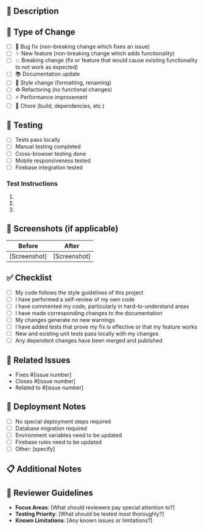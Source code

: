 ## 📝 Description
<!-- Provide a brief description of the changes in this PR -->

## 🔄 Type of Change
<!-- Mark the relevant option with an "x" -->
- [ ] 🐛 Bug fix (non-breaking change which fixes an issue)
- [ ] ✨ New feature (non-breaking change which adds functionality)
- [ ] 💥 Breaking change (fix or feature that would cause existing functionality to not work as expected)
- [ ] 📚 Documentation update
- [ ] 🎨 Style change (formatting, renaming)
- [ ] ♻️ Refactoring (no functional changes)
- [ ] ⚡ Performance improvement
- [ ] 🔧 Chore (build, dependencies, etc.)

## 🧪 Testing
<!-- Describe the tests you ran and how to reproduce them -->
- [ ] Tests pass locally
- [ ] Manual testing completed
- [ ] Cross-browser testing done
- [ ] Mobile responsiveness tested
- [ ] Firebase integration tested

### Test Instructions
<!-- Provide step-by-step instructions for testing this PR -->
1. 
2. 
3. 

## 📸 Screenshots (if applicable)
<!-- Add screenshots of any UI changes -->
| Before | After |
|--------|-------|
| [Screenshot] | [Screenshot] |

## ✅ Checklist
<!-- Mark completed items with an "x" -->
- [ ] My code follows the style guidelines of this project
- [ ] I have performed a self-review of my own code
- [ ] I have commented my code, particularly in hard-to-understand areas
- [ ] I have made corresponding changes to the documentation
- [ ] My changes generate no new warnings
- [ ] I have added tests that prove my fix is effective or that my feature works
- [ ] New and existing unit tests pass locally with my changes
- [ ] Any dependent changes have been merged and published

## 🔗 Related Issues
<!-- Link related issues using keywords like "fixes", "closes", "resolves" -->
- Fixes #[issue number]
- Closes #[issue number]
- Related to #[issue number]

## 🚀 Deployment Notes
<!-- Any special deployment considerations -->
- [ ] No special deployment steps required
- [ ] Database migration required
- [ ] Environment variables need to be updated
- [ ] Firebase rules need to be updated
- [ ] Other: [specify]

## 📋 Additional Notes
<!-- Any additional information that reviewers should know -->

## 🤝 Reviewer Guidelines
<!-- For complex PRs, provide guidance for reviewers -->
- **Focus Areas**: [What should reviewers pay special attention to?]
- **Testing Priority**: [What should be tested most thoroughly?]
- **Known Limitations**: [Any known issues or limitations?]
